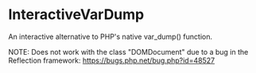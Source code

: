 # InteractiveVarDump
An interactive alternative to PHP's native var_dump() function.


NOTE: Does not work with the class "DOMDocument" due to a bug in the Reflection framework:
https://bugs.php.net/bug.php?id=48527

